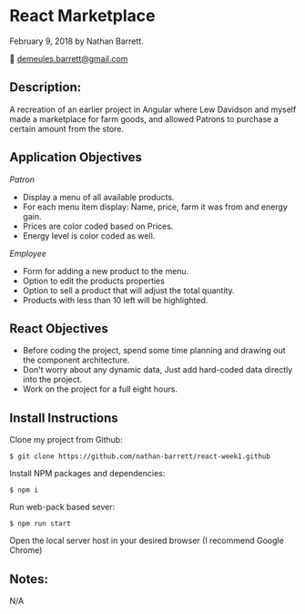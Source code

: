 # React Marketplace
February 9, 2018 by Nathan Barrett.

:email: demeules.barrett@gmail.com

## Description:
A recreation of an earlier project in Angular where Lew Davidson and myself made a marketplace for farm goods, and allowed Patrons to purchase a certain amount from the store.
## Application Objectives
_Patron_
* Display a menu of all available products.
* For each menu item display: Name, price, farm it was from and energy gain.
* Prices are color coded based on Prices.
* Energy level is color coded as well.

_Employee_
* Form for adding a new product to the menu.
* Option to edit the products properties
* Option to sell a product that will adjust the total quantity.
* Products with less than 10 left will be highlighted.

## React Objectives
* Before coding the project, spend some  time planning and drawing out the component architecture.
* Don't worry about any dynamic data, Just add hard-coded data directly into the project.
* Work on the project for a full eight hours.

## Install Instructions

Clone my project from Github:
```
$ git clone https://github.com/nathan-barrett/react-week1.github
```
Install NPM packages and dependencies:
```
$ npm i
```
Run web-pack based sever:
```
$ npm run start
```
Open the local server host in your desired browser (I recommend Google Chrome)

## Notes:
N/A
